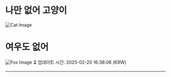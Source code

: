 
# 나만 없어 고양이

![Cat Image](https://cdn2.thecatapi.com/images/MTU4NTU3OA.jpg)

# 여우도 없어
![Fox Image](https://randomfox.ca/images/24.jpg)
⏳ 업데이트 시간: 2025-02-20 16:38:06 (KRW)

---
